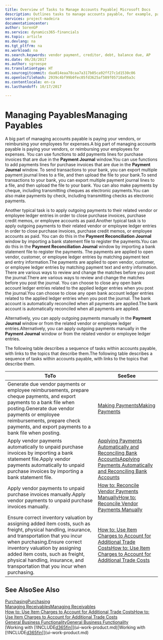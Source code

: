 ```yaml
---
title: Overview of Tasks to Manage Accounts Payable| Microsoft Docs
description: Outlines tasks to manage accounts payable, for example, paying creditors or applying outgoing payments to ledger entries to close invoices or credit memos.
services: project-madeira
documentationcenter: 
author: SorenGP
ms.service: dynamics365-financials
ms.topic: article
ms.devlang: na
ms.tgt_pltfrm: na
ms.workload: na
ms.search.keywords: vendor payment, creditor, debt, balance due, AP
ms.date: 06/28/2017
ms.author: sgroespe
ms.translationtype: HT
ms.sourcegitcommit: daa014eaa78caa7a317b05ca92ff27c1d1530c06
ms.openlocfilehash: 2939c4bf99b0fec05fd3625af589f05710a05a3c
ms.contentlocale: en-ca
ms.lasthandoff: 10/17/2017

---
```

# <a name="managing-payables"></a><span data-ttu-id="25d67-103">Managing Payables</span><span class="sxs-lookup"><span data-stu-id="25d67-103">Managing Payables</span></span>
<span data-ttu-id="25d67-104">A big part of managing accounts payable is paying your vendors, or reimbursing your employees for expenses.</span><span class="sxs-lookup"><span data-stu-id="25d67-104">A big part of managing accounts payable is paying your vendors, or reimbursing your employees for expenses.</span></span> <span data-ttu-id="25d67-105">You can use functions to add payments lines for purchase invoices that are due in the **Payment Journal** window.</span><span class="sxs-lookup"><span data-stu-id="25d67-105">You can use functions to add payments lines for purchase invoices that are due in the **Payment Journal** window.</span></span> <span data-ttu-id="25d67-106">To send transactions to your bank, you can export multiple payment journal lines to a file, and then upload the file to your bank.</span><span class="sxs-lookup"><span data-stu-id="25d67-106">To send transactions to your bank, you can export multiple payment journal lines to a file, and then upload the file to your bank.</span></span> <span data-ttu-id="25d67-107">You can also make payments by cheque, including transmitting cheques as electronic payments.</span><span class="sxs-lookup"><span data-stu-id="25d67-107">You can also make payments by check, including transmitting checks as electronic payments.</span></span>

<span data-ttu-id="25d67-108">Another typical task is to apply outgoing payments to their related vendor or employee ledger entries in order to close purchase invoices, purchase credit memos, or employee accounts as paid.</span><span class="sxs-lookup"><span data-stu-id="25d67-108">Another typical task is to apply outgoing payments to their related vendor or employee ledger entries in order to close purchase invoices, purchase credit memos, or employee accounts as paid.</span></span> <span data-ttu-id="25d67-109">You can do this in the **Payment Reconciliation Journal** window by importing a bank statement file to register the payments.</span><span class="sxs-lookup"><span data-stu-id="25d67-109">You can do this in the **Payment Reconciliation Journal** window by importing a bank statement file to register the payments.</span></span> <span data-ttu-id="25d67-110">The payments are applied to open vendor, customer, or employee ledger entries by matching payment text and entry information.</span><span class="sxs-lookup"><span data-stu-id="25d67-110">The payments are applied to open vendor, customer, or employee ledger entries by matching payment text and entry information.</span></span> <span data-ttu-id="25d67-111">There are various ways to review and change the matches before you post the journal.</span><span class="sxs-lookup"><span data-stu-id="25d67-111">There are various ways to review and change the matches before you post the journal.</span></span> <span data-ttu-id="25d67-112">You can choose to close any open bank account ledger entries related to the applied ledger entries when you post the journal.</span><span class="sxs-lookup"><span data-stu-id="25d67-112">You can choose to close any open bank account ledger entries related to the applied ledger entries when you post the journal.</span></span> <span data-ttu-id="25d67-113">The bank account is automatically reconciled when all payments are applied.</span><span class="sxs-lookup"><span data-stu-id="25d67-113">The bank account is automatically reconciled when all payments are applied.</span></span>

<span data-ttu-id="25d67-114">Alternatively, you can apply outgoing payments manually in the **Payment Journal** window or from the related vendor or employee ledger entries.</span><span class="sxs-lookup"><span data-stu-id="25d67-114">Alternatively, you can apply outgoing payments manually in the **Payment Journal** window or from the related vendor or employee ledger entries.</span></span>

<span data-ttu-id="25d67-115">The following table describes a sequence of tasks within accounts payable, with links to the topics that describe them.</span><span class="sxs-lookup"><span data-stu-id="25d67-115">The following table describes a sequence of tasks within accounts payable, with links to the topics that describe them.</span></span>

| <span data-ttu-id="25d67-116">To</span><span class="sxs-lookup"><span data-stu-id="25d67-116">To</span></span> | <span data-ttu-id="25d67-117">See</span><span class="sxs-lookup"><span data-stu-id="25d67-117">See</span></span> |
| --- | --- |
| <span data-ttu-id="25d67-118">Generate due vendor payments or employee reimbursements, prepare cheque payments, and export payments to a bank file when posting.</span><span class="sxs-lookup"><span data-stu-id="25d67-118">Generate due vendor payments or employee reimbursements, prepare check payments, and export payments to a bank file when posting.</span></span> |[<span data-ttu-id="25d67-119">Making Payments</span><span class="sxs-lookup"><span data-stu-id="25d67-119">Making Payments</span></span>](payables-make-payments.md) |
| <span data-ttu-id="25d67-120">Apply vendor payments automatically to unpaid purchase invoices by importing a bank statement file.</span><span class="sxs-lookup"><span data-stu-id="25d67-120">Apply vendor payments automatically to unpaid purchase invoices by importing a bank statement file.</span></span> |[<span data-ttu-id="25d67-121">Applying Payments Automatically and Reconciling Bank Accounts</span><span class="sxs-lookup"><span data-stu-id="25d67-121">Applying Payments Automatically and Reconciling Bank Accounts</span></span>](receivables-apply-payments-auto-reconcile-bank-accounts.md) |
| <span data-ttu-id="25d67-122">Apply vendor payments to unpaid purchase invoices manually.</span><span class="sxs-lookup"><span data-stu-id="25d67-122">Apply vendor payments to unpaid purchase invoices manually.</span></span> |[<span data-ttu-id="25d67-123">How to: Reconcile Vendor Payments Manually</span><span class="sxs-lookup"><span data-stu-id="25d67-123">How to: Reconcile Vendor Payments Manually</span></span>](payables-how-apply-purchase-transactions-manually.md) |
|<span data-ttu-id="25d67-124">Ensure correct inventory valuation by assigning added item costs, such as freight, physical handling, insurance, and transportation that you incur when purchasing.</span><span class="sxs-lookup"><span data-stu-id="25d67-124">Ensure correct inventory valuation by assigning added item costs, such as freight, physical handling, insurance, and transportation that you incur when purchasing.</span></span>|[<span data-ttu-id="25d67-125">How to: Use Item Charges to Account for Additional Trade Costs</span><span class="sxs-lookup"><span data-stu-id="25d67-125">How to: Use Item Charges to Account for Additional Trade Costs</span></span>](payables-how-assign-item-charges.md)|

## <a name="see-also"></a><span data-ttu-id="25d67-126">See Also</span><span class="sxs-lookup"><span data-stu-id="25d67-126">See Also</span></span>
[<span data-ttu-id="25d67-127">Purchasing</span><span class="sxs-lookup"><span data-stu-id="25d67-127">Purchasing</span></span>](purchasing-manage-purchasing.md)  
[<span data-ttu-id="25d67-128">Managing Receivables</span><span class="sxs-lookup"><span data-stu-id="25d67-128">Managing Receivables</span></span>](receivables-manage-receivables.md)  
[<span data-ttu-id="25d67-129">How to: Use Item Charges to Account for Additional Trade Costs</span><span class="sxs-lookup"><span data-stu-id="25d67-129">How to: Use Item Charges to Account for Additional Trade Costs</span></span>](payables-how-assign-item-charges.md)  
[<span data-ttu-id="25d67-130">General Business Functionality</span><span class="sxs-lookup"><span data-stu-id="25d67-130">General Business Functionality</span></span>](ui-across-business-areas.md)  
<span data-ttu-id="25d67-131">[Working with [!INCLUDE[d365fin](includes/d365fin_md.md)]](ui-work-product.md)</span><span class="sxs-lookup"><span data-stu-id="25d67-131">[Working with [!INCLUDE[d365fin](includes/d365fin_md.md)]](ui-work-product.md)</span></span>

